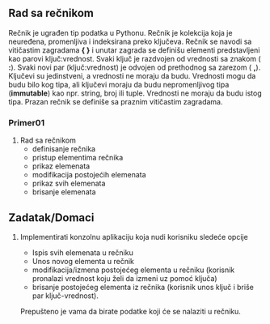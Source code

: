 ## Rad sa rečnikom 

Rečnik je ugrađen tip podatka u Pythonu. Rečnik je kolekcija koja je neuređena, promenljiva i indeksirana preko ključeva. Rečnik se navodi sa vitičastim zagradama **{ }** i unutar zagrada se definišu elementi predstavljeni kao parovi ključ:vrednost. 
Svaki ključ je razdvojen od vrednosti sa znakom ( **:**). Svaki novi par (ključ:vrednost) je odvojen od prethodnog sa zarezom ( **,**). Ključevi su jedinstveni, a vrednosti ne moraju da budu. Vrednosti mogu da budu bilo kog tipa, ali ključevi moraju da budu nepromenljivog tipa (**immutable**) kao npr. string, broj ili tuple. Vrednosti ne moraju da budu istog tipa.
Prazan rečnik se definiše sa praznim vitičastim zagradama.

### Primer01 ###
1. Rad sa rečnikom
	- definisanje rečnika
	- pristup elementima rečnika
	- prikaz elemenata
	- modifikacija postojećih elemenata 
	- prikaz svih elemenata
	- brisanje elemenata 
	
## Zadatak/Domaci
1. Implementirati konzolnu aplikaciju koja nudi korisniku sledeće opcije
	- Ispis svih elemenata u rečniku
	- Unos novog elementa u rečnik 
	- modifikacija/izmena postojećeg elementa u rečniku (korisnik pronalazi vrednost koju želi da izmeni uz pomoć ključa)
	- brisanje postojećeg elementa iz rečnika (korisnik unos ključ i briše par ključ-vrednost).

	Prepušteno je vama da birate podatke koji će se nalaziti u rečniku.
	